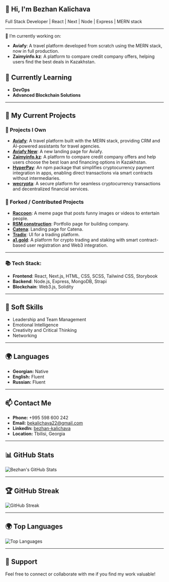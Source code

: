 ## 👋 Hi, I'm Bezhan Kalichava
Full Stack Developer | React | Next | Node | Express | MERN stack

---

🔭 I’m currently working on:
- **Aviafy**: A travel platform developed from scratch using the MERN stack, now in full production.
- **Zaimyinfo.kz**: A platform to compare credit company offers, helping users find the best deals in Kazakhstan.
  
## 🌱 Currently Learning  
- **DevOps**  
- **Advanced Blockchain Solutions**  

---

## 🔭 My Current Projects  

### 🚀 Projects I Own  
- [**Aviafy**](https://myaviafy.com): A travel platform built with the MERN stack, providing CRM and AI-powered assistants for travel agencies.  
- [**Aviafy New**](https://aviafy-new-ten.vercel.app/): A new landing page for Aviafy.
- [**Zaimyinfo.kz**](https://zaimyinfo.kz): A platform to compare credit company offers and help users choose the best loan and financing options in Kazakhstan.  
- [**HyperPay**](https://www.npmjs.com/package/@hypersokrat/hyper-pay): An npm package that simplifies cryptocurrency payment integration in apps, enabling direct transactions via smart contracts without intermediaries.  
- [**wecrypta**](https://wecrypta.vercel.app): A secure platform for seamless cryptocurrency transactions and decentralized financial services.  

### 🔄 Forked / Contributed Projects  
- [**Raccoon**](https://racoon-teal.vercel.app/): A meme page that posts funny images or videos to entertain people.
- [**RSM construction**]( https://www.rsmconstruction.ie/): Portfolio page for building company.
- [**Catena**](https://www.catena.network/): Landing page for Catena.
- [**Tradix**](https://tradex-omega.vercel.app/): UI for a trading platform.
- [**a1.gold**](https://a1-front.vercel.app/): A platform for crypto trading and staking with smart contract-based user registration and Web3 integration. 


---
### 📚 Tech Stack:
- **Frontend**: React, Next.js, HTML, CSS, SCSS, Tailwind CSS, Storybook
- **Backend**: Node.js, Express, MongoDB, Strapi
- **Blockchain**: Web3.js, Solidity

---

## 🤝 Soft Skills  
- Leadership and Team Management  
- Emotional Intelligence  
- Creativity and Critical Thinking  
- Networking  

---

## 🌍 Languages  
- **Georgian:** Native  
- **English:** Fluent  
- **Russian:** Fluent  

---

## 📫 Contact Me  
- **Phone:** +995 598 600 242  
- **Email:** [bekalichava22@gmail.com](mailto:bekalichava22@gmail.com)  
- **LinkedIn:** [bezhan-kalichava](https://www.linkedin.com/in/bezhan-kalichava-24864120a/)  
- **Location:** Tbilisi, Georgia  

---

## 📊 GitHub Stats
![Bezhan's GitHub Stats](https://github-readme-stats.vercel.app/api?username=aLLod1n&show_icons=true&theme=radical&count_private=true)

---

## 🏆 GitHub Streak
![GitHub Streak](https://github-readme-streak-stats.herokuapp.com/?user=aLLod1n)

---

## 🌍 Top Languages
![Top Languages](https://github-readme-stats.vercel.app/api/top-langs/?username=aLLod1n&layout=compact&theme=radical)

---

## 🌟 Support  
Feel free to connect or collaborate with me if you find my work valuable!
